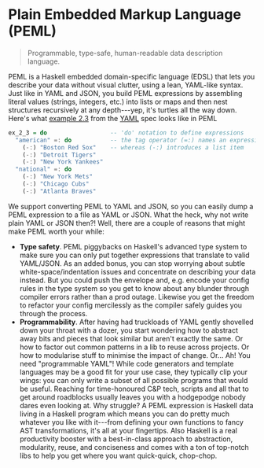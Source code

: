 Plain Embedded Markup Language (PEML)
=====================================
> Programmable, type-safe, human-readable data description language.

PEML is a Haskell embedded domain-specific language (EDSL) that lets
you describe your data without visual clutter, using a lean, YAML-like
syntax. Just like in YAML and JSON, you build PEML expressions by
assembling literal values (strings, integers, etc.) into lists or
maps and then nest structures recursively at any depth---yep, it's
turtles all the way down. Here's what [example 2.3][yaml.ex-2.3]
from the [YAML][yaml] spec looks like in PEML

```haskell
ex_2_3 = do                  -- 'do' notation to define expressions
  "american" =: do           -- the tag operator (=:) names an expression
    (-:) "Boston Red Sox"    -- whereas (-:) introduces a list item 
    (-:) "Detroit Tigers"
    (-:) "New York Yankees"
  "national" =: do
    (-:) "New York Mets"
    (-:) "Chicago Cubs"
    (-:) "Atlanta Braves"
```

We support converting PEML to YAML and JSON, so you can easily dump
a PEML expression to a file as YAML or JSON. What the heck, why not
write plain YAML or JSON then?! Well, there are a couple of reasons
that might make PEML worth your while:

* **Type safety**. PEML piggybacks on Haskell's advanced type system
  to make sure you can only put together expressions that translate
  to valid YAML/JSON. As an added bonus, you can stop worrying about
  subtle white-space/indentation issues and concentrate on describing
  your data instead. But you could push the envelope and, e.g. encode
  your config rules in the type system so you get to know about any
  blunder through compiler errors rather than a prod outage. Likewise
  you get the freedom to refactor your config mercilessly as the
  compiler safely guides you through the process.
* **Programmability**. After having had truckloads of YAML gently
  shovelled down your throat with a dozer, you start wondering how to
  abstract away bits and pieces that look similar but aren't exactly
  the same. Or how to factor out common patterns in a lib to reuse
  across projects. Or how to modularise stuff to minimise the impact
  of change. Or...
  Ah! You need "programmable YAML"! While code generators and template
  languages may be a good fit for your use case, they typically clip
  your wings: you can only write a subset of all possible programs that
  would be useful. Reaching for time-honoured C&P tech, scripts and
  all that to get around roadblocks usually leaves you with a hodgepodge
  nobody dares even looking at. Why struggle? A PEML expression is
  Haskell data living in a Haskell program which means you can do pretty
  much whatever you like with it---from defining your own functions to
  fancy AST transformations, it's all at your fingertips. Also Haskell
  is a real productivity booster with a best-in-class approach to
  abstraction, modularity, reuse, and conciseness and comes with a
  ton of top-notch libs to help you get where you want quick-quick,
  chop-chop.




[yaml]: https://yaml.org/spec/1.2/spec.html
    "YAML v1.2"
[yaml.ex-2.3]: https://yaml.org/spec/1.2/spec.html#id2759963
    "YAML v1.2 - 2.1. Collections"
